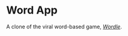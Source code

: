 # Word App

A clone of the viral word-based game, [*Wordle*](https://www.nytimes.com/games/wordle/index.html).